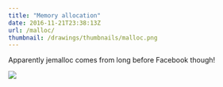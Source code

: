 ```yaml
---
title: "Memory allocation"
date: 2016-11-21T23:38:13Z
url: /malloc/
thumbnail: /drawings/thumbnails/malloc.png
---
```


Apparently jemalloc comes from long before Facebook though!

<a href='/drawings/malloc.svg'><img src='/drawings/malloc.png'></a>

